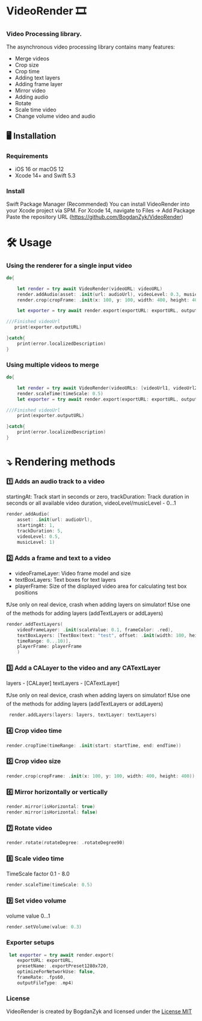 # VideoRender 🎞️

### Video Processing library. 

The asynchronous video processing library contains many features:

- Merge videos
- Crop size
- Crop time
- Adding text layers
- Adding frame layer
- Mirror video
- Adding audio
- Rotate
- Scale time video
- Change volume video and audio


## 🖥️ Installation

### Requirements
- iOS 16 or macOS 12
- Xcode 14+ and Swift 5.3

### Install
Swift Package Manager (Recommended)
You can install VideoRender into your Xcode project via SPM.
For Xcode 14, navigate to Files → Add Package
Paste the repository URL (https://github.com/BogdanZyk/VideoRender)


# 🛠️ Usage

### Using the renderer for a single input video

```swift
do{

    let render = try await VideoRender(videoURL: videoURL)
    render.addAudio(asset: .init(url: audioUrl), videoLevel: 0.3, musicLevel: 1.0)
    render.crop(cropFrame: .init(x: 100, y: 100, width: 400, height: 400))

    let exporter = try await render.export(exportURL: exportURL, outputFileType: .mp4)

///Finished videoUrl
   print(exporter.outputURL)

}catch{
    print(error.localizedDescription)
}
```


### Using multiple videos to merge

```swift
do{

    let render = try await VideoRender(videoURLs: [videoUrl1, videoUrl2])
    render.scaleTime(timeScale: 0.5)
    let exporter = try await render.export(exportURL: exportURL, outputFileType: .mp4)

///Finished videoUrl
    print(exporter.outputURL)

}catch{
    print(error.localizedDescription)
}
```

# ⤵️ Rendering methods


### 1️⃣ Adds an audio track to a video

startingAt: Track start in seconds or zero, trackDuration: Track duration in seconds or all available video duration, videoLevel/musicLevel - 0...1
```swift
render.addAudio(
    asset: .init(url: audioUrl),
    startingAt: 1, 
    trackDuration: 5, 
    videoLevel: 0.5, 
    musicLevel: 1)
```

### 2️⃣ Adds a frame and text to a video
- videoFrameLayer: Video frame model and size
- textBoxLayers: Text boxes for text layers
- playerFrame: Size of the displayed video area for calculating test box positions

❗️Use only on real device, crash when adding layers on simulator!
❗️Use one of the methods for adding layers (addTextLayers or addLayers)

```swift 
render.addTextLayers(
    videoFrameLayer: .init(scaleValue: 0.1, frameColor: .red),
    textBoxLayers: [TextBox(text: "test", offset: .init(width: 100, height: 100),
    timeRange: 0...10)],
    playerFrame: playerFrame
    )
```

### 3️⃣ Add a CALayer to the video and any CATextLayer

layers - [CALayer]
textLayers - [CATextLayer]

❗️Use only on real device, crash when adding layers on simulator!
❗️Use one of the methods for adding layers (addTextLayers or addLayers)


```swift 
 render.addLayers(layers: layers, textLayer: textLayers)
```

### 4️⃣ Crop video time

```swift
render.cropTime(timeRange: .init(start: startTime, end: endTime))
```

### 5️⃣ Crop video size

```swift
render.crop(cropFrame: .init(x: 100, y: 100, width: 400, height: 400))
```

### 6️⃣ Mirror horizontally or vertically

```swift
render.mirror(isHorizontal: true)
render.mirror(isHorizontal: false)
```

### 7️⃣ Rotate video

```swift
render.rotate(rotateDegree: .rotateDegree90)
```

### 8️⃣ Scale video time
TimeScale factor 0.1 - 8.0

```swift
render.scaleTime(timeScale: 0.5)
```

### 9️⃣ Set video volume
volume value 0...1
```swift
render.setVolume(value: 0.3)
```

### Exporter setups

```swift
 let exporter = try await render.export(
    exportURL: exportURL,
    presetName: .exportPreset1280x720,
    optimizeForNetworkUse: false,
    frameRate: .fps60,
    outputFileType: .mp4)
```

### License
VideoRender is created by BogdanZyk and licensed under the [License MIT](https://opensource.org/licenses/MIT)
